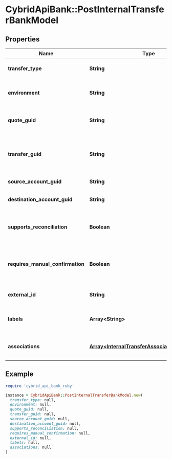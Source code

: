 # CybridApiBank::PostInternalTransferBankModel

## Properties

| Name | Type | Description | Notes |
| ---- | ---- | ----------- | ----- |
| **transfer_type** | **String** | The type of internal transfer. |  |
| **environment** | **String** | The environment to transfer funds in. |  |
| **quote_guid** | **String** | The associated quote&#39;s identifier. | [optional] |
| **transfer_guid** | **String** | The associated tranfer&#39;s identifier. Used for returns. | [optional] |
| **source_account_guid** | **String** | The source account guid. | [optional] |
| **destination_account_guid** | **String** | The destination account guid. | [optional] |
| **supports_reconciliation** | **Boolean** | Flag indicating if the transfer supports reconciliation. | [optional] |
| **requires_manual_confirmation** | **Boolean** | Override indicating if the transfer requires manual confirmation. | [optional] |
| **external_id** | **String** | The external identifier for the transfer. | [optional] |
| **labels** | **Array&lt;String&gt;** | The labels associated with the transfer. | [optional] |
| **associations** | [**Array&lt;InternalTransferAssociationBankModel&gt;**](InternalTransferAssociationBankModel.md) | Transfers associated with this record. | [optional] |

## Example

```ruby
require 'cybrid_api_bank_ruby'

instance = CybridApiBank::PostInternalTransferBankModel.new(
  transfer_type: null,
  environment: null,
  quote_guid: null,
  transfer_guid: null,
  source_account_guid: null,
  destination_account_guid: null,
  supports_reconciliation: null,
  requires_manual_confirmation: null,
  external_id: null,
  labels: null,
  associations: null
)
```

